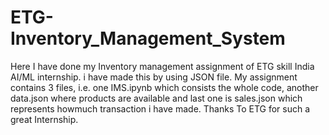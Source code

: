 # ETG-Inventory_Management_System
Here I have done my Inventory management assignment of ETG skill India AI/ML internship. i have made this by using JSON file.
My assignment contains 3 files, i.e. one IMS.ipynb which consists the whole code, another data.json where products are available and last one is sales.json which represents howmuch transaction i have made.
Thanks To ETG for such a great Internship.
